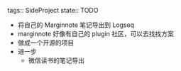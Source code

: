 tags:: SideProject
state:: TODO

- 将自己的 Marginnote 笔记导出到 Logseq
- marginnote 好像有自己的 plugin 社区，可以去找找方案
- 做成一个开源的项目
- 进一步
	- 微信读书的笔记导出